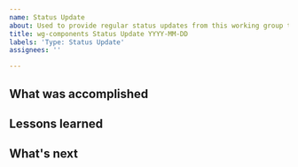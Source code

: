 ```yaml
---
name: Status Update
about: Used to provide regular status updates from this working group to the community.
title: wg-components Status Update YYYY-MM-DD
labels: 'Type: Status Update'
assignees: ''

---
```


## What was accomplished

## Lessons learned

## What's next
